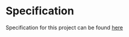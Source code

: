 # Specification

Specification for this project can be found [here](https://cs50.harvard.edu/web/2020/projects/1/wiki/#specification)
